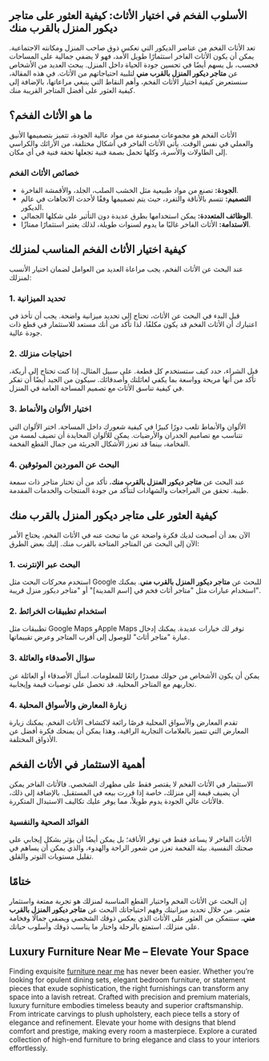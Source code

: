 <h2>الأسلوب الفخم في اختيار الأثاث: كيفية العثور على متاجر ديكور المنزل بالقرب منك</h2>

<p>تعد الأثاث الفخم من عناصر الديكور التي تعكس ذوق صاحب المنزل ومكانته الاجتماعية. يمكن أن يكون الأثاث الفاخر استثمارًا طويل الأمد، فهو لا يضفي جمالية على المساحات فحسب، بل يسهم أيضًا في تحسين جودة الحياة داخل المنزل. يبحث العديد من الأشخاص عن <strong>متاجر ديكور المنزل بالقرب مني</strong> لتلبية احتياجاتهم من الأثاث. في هذه المقالة، سنستعرض كيفية اختيار الأثاث الفخم، وأهم النقاط التي ينبغي مراعاتها، بالإضافة إلى كيفية العثور على أفضل المتاجر القريبة منك.</p>

<h2>ما هو الأثاث الفخم؟</h2>

<p>الأثاث الفخم هو مجموعات مصنوعة من مواد عالية الجودة، تتميز بتصميمها الأنيق والعملي في نفس الوقت. يأتي الأثاث الفاخر في أشكال مختلفة، من الأرائك والكراسي إلى الطاولات والأسرة، وكلها تحمل بصمة فنية تجعلها تحفة فنية في أي مكان.</p>

<h3>خصائص الأثاث الفخم</h3>

<ul>
    <li><strong>الجودة:</strong> تصنع من مواد طبيعية مثل الخشب الصلب، الجلد، والأقمشة الفاخرة.</li>
    <li><strong>التصميم:</strong> تتسم بالأناقة والتفرد، حيث يتم تصميمها وفقًا لأحدث الاتجاهات في عالم الديكور.</li>
    <li><strong>الوظائف المتعددة:</strong> يمكن استخدامها بطرق عديدة دون التأثير على شكلها الجمالي.</li>
    <li><strong>الاستدامة:</strong> الأثاث الفاخر غالبًا ما يدوم لسنوات طويلة، لذلك يعتبر استثمارًا ممتازًا.</li>
</ul>

<h2>كيفية اختيار الأثاث الفخم المناسب لمنزلك</h2>

<p>عند البحث عن الأثاث الفخم، يجب مراعاة العديد من العوامل لضمان اختيار الأنسب لمنزلك:</p>

<h3>1. تحديد الميزانية</h3>

<p>قبل البدء في البحث عن الأثاث، تحتاج إلى تحديد ميزانية واضحة. يجب أن تأخذ في اعتبارك أن الأثاث الفخم قد يكون مكلفًا، لذا تأكد من أنك مستعد للاستثمار في قطع ذات جودة عالية.</p>

<h3>2. احتياجات منزلك</h3>

<p>قبل الشراء، حدد كيف ستستخدم كل قطعة. على سبيل المثال، إذا كنت تحتاج إلى أريكة، تأكد من أنها مريحة وواسعة بما يكفي لعائلتك وأصدقائك. سيكون من الجيد أيضًا أن تفكر في كيفية تناسق الأثاث مع تصميم المساحة العامة في المنزل.</p>

<h3>3. اختيار الألوان والأنماط</h3>

<p>الألوان والأنماط تلعب دورًا كبيرًا في كيفية شعورك داخل المساحة. اختر الألوان التي تتناسب مع تصاميم الجدران والأرضيات. يمكن للألوان المحايدة أن تضيف لمسة من الفخامة، بينما قد تعزز الأشكال الجريئة من جمال القطع الفخمة.</p>

<h3>4. البحث عن الموردين الموثوقين</h3>

<p>عند البحث عن <strong>متاجر ديكور المنزل بالقرب منك</strong>، تأكد من أن تختار متاجر ذات سمعة طيبة. تحقق من المراجعات والشهادات لتتأكد من جودة المنتجات والخدمات المقدمة.</p>

<h2>كيفية العثور على متاجر ديكور المنزل بالقرب منك</h2>

<p>الآن بعد أن أصبحت لديك فكرة واضحة عن ما تبحث عنه في الأثاث الفخم، يحتاج الأمر الآن إلى البحث عن المتاجر المتاحة بالقرب منك. إليك بعض الطرق:</p>

<h3>1. البحث عبر الإنترنت</h3>

<p>استخدم محركات البحث مثل Google للبحث عن <strong>متاجر ديكور المنزل بالقرب مني</strong>. يمكنك استخدام عبارات مثل "متاجر أثاث فخم في [اسم المدينة]" أو "متاجر ديكور منزل قريبة".</p>

<h3>2. استخدام تطبيقات الخرائط</h3>

<p>تطبيقات مثل Google Maps وApple Maps توفر لك خيارات عديدة. يمكنك إدخال عبارة "متاجر أثاث" للوصول إلى أقرب المتاجر وعرض تقييماتها.</p>

<h3>3. سؤال الأصدقاء والعائلة</h3>

<p>يمكن أن يكون الأشخاص من حولك مصدرًا رائعًا للمعلومات. اسأل الأصدقاء أو العائلة عن تجاربهم مع المتاجر المحلية. قد تحصل على توصيات قيمة وإيجابية.</p>

<h3>4. زيارة المعارض والأسواق المحلية</h3>

<p>تقدم المعارض والأسواق المحلية فرصًا رائعة لاكتشاف الأثاث الفخم. يمكنك زيارة المعارض التي تتميز بالعلامات التجارية الراقية، وهذا يمكن أن يمنحك فكرة أفضل عن الأذواق المختلفة.</p>

<h2>أهمية الاستثمار في الأثاث الفخم</h2>

<p>الاستثمار في الأثاث الفخم لا يقتصر فقط على مظهرك الشخصي. فالأثاث الفاخر يمكن أن يضيف قيمة إلى منزلك، خاصة إذا قررت بيعه في المستقبل. بالإضافة إلى ذلك، فالأثاث عالي الجودة يدوم طويلاً، مما يوفر عليك تكاليف الاستبدال المتكررة.</p>

<h3>الفوائد الصحية والنفسية</h3>

<p>الأثاث الفاخر لا يساعد فقط في توفر الأناقة؛ بل يمكن أيضًا أن يؤثر بشكل إيجابي على صحتك النفسية. بيئة الفخمة تعزز من شعور الراحة والهدوء، والذي يمكن أن يساهم في تقليل مستويات التوتر والقلق.</p>

<h2>ختامًا</h2>

<p>إن البحث عن الأثاث الفخم واختيار القطع المناسبة لمنزلك هو تجربة ممتعة واستثمار مثمر. من خلال تحديد ميزانيتك وفهم احتياجاتك البحث عن <strong>متاجر ديكور المنزل بالقرب مني</strong>، ستتمكن من العثور على الأثاث الذي يعكس ذوقك الشخصي ويضفي جمالًا وفخامة على منزلك. استمتع بالرحلة واختار ما يناسب ذوقك وأسلوب حياتك.</p> <h2>Luxury Furniture Near Me – Elevate Your Space</h2>  

<p>Finding exquisite <a href="https://www.mobiliacleopatra.com/">furniture near me</a> has never been easier. Whether you’re looking for opulent dining sets, elegant bedroom furniture, or statement pieces that exude sophistication, the right furnishings can transform any space into a lavish retreat. Crafted with precision and premium materials, luxury furniture embodies timeless beauty and superior craftsmanship. From intricate carvings to plush upholstery, each piece tells a story of elegance and refinement. Elevate your home with designs that blend comfort and prestige, making every room a masterpiece. Explore a curated collection of high-end furniture to bring elegance and class to your interiors effortlessly.</p>
